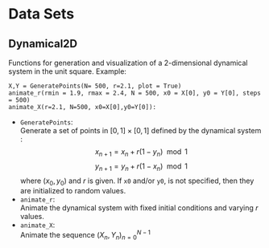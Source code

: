 # Data Sets

## Dynamical2D 
Functions for generation and visualization of a 2-dimensional dynamical system in the unit square.
Example:
```
X,Y = GeneratePoints(N= 500, r=2.1, plot = True)
animate_r(rmin = 1.9, rmax = 2.4, N = 500, x0 = X[0], y0 = Y[0], steps = 500)
animate_X(r=2.1, N=500, x0=X[0],y0=Y[0]):

```
- `GeneratePoints`:<br>
Generate a set of points in $[0,1]\times [0,1]$ defined by the dynamical system :
$$
x_{n+1} = x_n + r(1-y_n) \mod{1}
$$
$$
y_{n+1} = y_n + r(1-x_n) \mod{1}
$$
where $(x_0, y_0)$ and $r$ is given. If `x0` and/or `y0`, is not specified, then they are initialized to random values.<br>
- `animate_r`: <br>
Animate the dynamical system with fixed initial conditions and varying $r$ values.
- `animate_X`: <br>
Animate the sequence $(X_n,Y_n)_{n=0} ^{N-1}$ 

